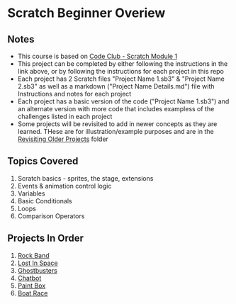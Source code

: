# Scratch Beginner Overiew

## Notes
* This course is based on [Code Club - Scratch Module 1](https://projects.raspberrypi.org/en/codeclub/scratch-module-1)
* This project can be completed by either following the instructions in the link above, or by following the instructions for each project in this repo
* Each project has 2 Scratch files "Project Name 1.sb3" & "Project Name 2.sb3" as well as a markdown ("Project Name Details.md") file with Instructions and notes for each project
* Each project has a basic version of the code ("Project Name 1.sb3") and an alternate version with more code that includes exampless of the challenges listed in each project
* Some projects will be revisited to add in newer concepts as they are learned. THese are for illustration/example purposes and are in the [Revisiting Older Projects]() folder

## Topics Covered

1. Scratch basics - sprites, the stage, extensions
2. Events & animation control logic
3. Variables
4. Basic Conditionals
5. Loops
6. Comparison Operators

## Projects In Order

1. [Rock Band]()
2. [Lost In Space]()
3. [Ghostbusters]()
4. [Chatbot]()
5. [Paint Box]()
6. [Boat Race]()
